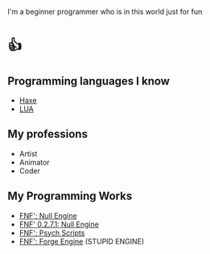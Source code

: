 I'm a beginner programmer who is in this world just for fun
# 👍

## Programming languages ​​I know
- [Haxe](https://haxe.org/)
- [LUA](https://www.lua.org/)

## My professions
- Artist
- Animator
- Coder

## My Programming Works
- [FNF': Null Engine](https://github.com/GuineaPigUuhh/Funkin-NullEngine)
- [FNF' 0.2.7.1: Null Engine](https://github.com/GuineaPigUuhh/Funkin0.2.7.1-NullEngine)
- [FNF': Psych Scripts](https://github.com/GuineaPigUuhh/FNF-Psych-Scripts)
- [FNF': Forge Engine](https://github.com/GuineaPigUuhh/FNF-Forge-Engine) (STUPID ENGINE)
